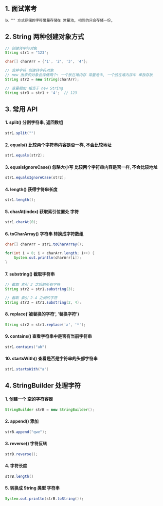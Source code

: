 ##

## 1. 面试常考

```txt
以 "" 方式存储的字符常量存储在 常量池, 相同的只会存储一份,
```

## 2. String 两种创建对象方式

```java
// 创建转字符对象
String str1 = "123";
```

```java
char[] charArr = {'1', '2', '3', '4'};

// 合并字符 创建转字符对象
// new 出来的对象会存储两个: 一个放在堆内存 常量池中, 一个放在堆内存中 单独存放
String str2 = new String(charArr);

// 变量相加 相当于 new String
String str3 = str1 + '4';  // 123
```

## 3. 常用 API

#### 1. split() 分割字符串, 返回数组

```java
str1.split("")
```

#### 2. equals() 比较两个字符串内容是否一样, 不会比较地址

```java
str1.equals(str2);
```

#### 3. equalsIgnoreCase() 忽略大小写 比较两个字符串内容是否一样, 不会比较地址

```java
str1.equalsIgnoreCase(str2);
```

#### 4. length() 获得字符串长度

```java
str1.length();
```

#### 5. charAt(index) 获取索引位置处 字符

```java
str1.charAt(0);
```

#### 6. toCharArray() 字符串 转换成字符数组

```java
char[] charArr = str1.toCharArray();

for(int i = 0; i < charArr.length; i++) {
    System.out.println(charArr[i]);
}
```

#### 7. substring() 截取字符串

```java
// 截取 索引 3 之后的所有字符
String str2 = str1.substring(3);

// 截取 索引 2-4 之间的字符
String str3 = str1.substring(2, 4);
```

#### 8. replace('被替换的字符', '替换字符')

```java
String str2 = str1.replace('a', '*');
```

#### 9. contains() 查看字符串中是否有当前字符串

```java
str1.contains("ab")
```

#### 10. startsWith() 查看是否是字符串的头部字符串

```java
str1.startsWith("a")
```

## 4. StringBuilder 处理字符

#### 1. 创建一个 空的字符容器

```java
StringBuilder strB = new StringBuilder();
```

#### 2. append() 添加

```java
strB.append("qwe");
```

#### 3. reverse() 字符反转

```java
strB.reverse();
```

#### 4. 字符长度

```java
strB.length()
```

#### 5. 转换成 String 类型 字符串

```java
System.out.println(strB.toString());
```
